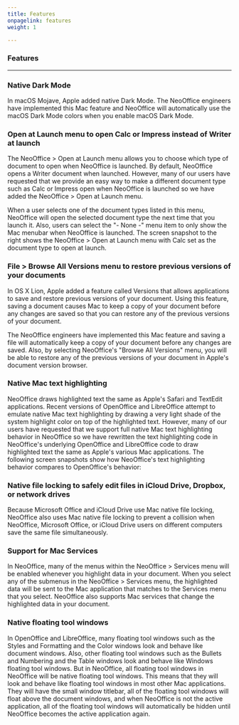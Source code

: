 ```yaml
---
title: Features
onpagelink: features
weight: 1

---
```


### **Features**
--------

### Native Dark Mode

In macOS Mojave, Apple added native Dark Mode. The NeoOffice engineers have implemented this Mac feature and NeoOffice will automatically use the macOS Dark Mode colors when you enable macOS Dark Mode.

### Open at Launch menu to open Calc or Impress instead of Writer at launch

The NeoOffice &gt; Open at Launch menu allows you to choose which type of document to open when NeoOffice is launched. By default, NeoOffice opens a Writer document when launched. However, many of our users have requested that we provide an easy way to make a different document type such as Calc or Impress open when NeoOffice is launched so we have added the NeoOffice &gt; Open at Launch menu.

When a user selects one of the document types listed in this menu, NeoOffice will open the selected document type the next time that you launch it. Also, users can select the "- None -" menu item to only show the Mac menubar when NeoOffice is launched. The screen snapshot to the right shows the NeoOffice &gt; Open at Launch menu with Calc set as the document type to open at launch.

### File &gt; Browse All Versions menu to restore previous versions of your documents

In OS X Lion, Apple added a feature called Versions that allows applications to save and restore previous versions of your document. Using this feature, saving a document causes Mac to keep a copy of your document before any changes are saved so that you can restore any of the previous versions of your document.

The NeoOffice engineers have implemented this Mac feature and saving a file will automatically keep a copy of your document before any changes are saved. Also, by selecting NeoOffice's "Browse All Versions" menu, you will be able to restore any of the previous versions of your document in Apple's document version browser.

### Native Mac text highlighting

NeoOffice draws highlighted text the same as Apple's Safari and TextEdit applications. Recent versions of OpenOffice and LibreOffice attempt to emulate native Mac text highlighting by drawing a very light shade of the system highlight color on top of the highlighted text. However, many of our users have requested that we support full native Mac text highlighting behavior in NeoOffice so we have rewritten the text highlighting code in NeoOffice's underlying OpenOffice and LibreOffice code to draw highlighted text the same as Apple's various Mac applications. The following screen snapshots show how NeoOffice's text highlighting behavior compares to OpenOffice's behavior:

### Native file locking to safely edit files in iCloud Drive, Dropbox, or network drives

Because Microsoft Office and iCloud Drive use Mac native file locking, NeoOffice also uses Mac native file locking to prevent a collision when NeoOffice, Microsoft Office, or iCloud Drive users on different computers save the same file simultaneously.

### Support for Mac Services

In NeoOffice, many of the menus within the NeoOffice &gt; Services menu will be enabled whenever you highlight data in your document. When you select any of the submenus in the NeoOffice &gt; Services menu, the highlighted data will be sent to the Mac application that matches to the Services menu that you select. NeoOffice also supports Mac services that change the highlighted data in your document.

### Native floating tool windows

In OpenOffice and LibreOffice, many floating tool windows such as the Styles and Formatting and the Color windows look and behave like document windows. Also, other floating tool windows such as the Bullets and Numbering and the Table windows look and behave like Windows floating tool windows. But in NeoOffice, all floating tool windows in NeoOffice will be native floating tool windows. This means that they will look and behave like floating tool windows in most other Mac applications. They will have the small window titlebar, all of the floating tool windows will float above the document windows, and when NeoOffice is not the active application, all of the floating tool windows will automatically be hidden until NeoOffice becomes the active application again.